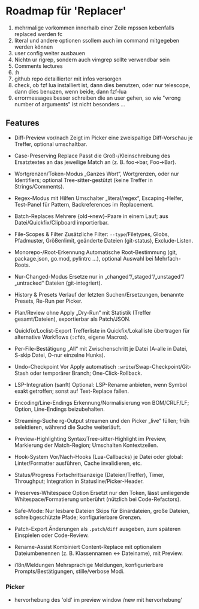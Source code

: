 # Roadmap für 'Replacer'

1. mehrmalige vorkommen innerhalb einer Zeile mpssen kebenfalls replaced werden fc
2. literal und andere optionen ssollem auch im command mitgegeben werden können
3. user config weiter ausbauen
4. Nichtn ur rigrep, sondern auch vimgrep sollte verwendbar sein
5. Comments lectures
6. :h
7. github repo detaillierter mit infos versorgen
8.  check, ob fzf lua installiert ist, dann dies benutzen, oder nur telescope, dann dies benuzen, wenn beide, dann fzf-lua
9. errormessages besser schreiben die an user gehen, so wie "wrong number of arguments" ist nicht besonders ...

## Features

* Diff-Preview vor/nach
  Zeigt im Picker eine zweispaltige Diff-Vorschau je Treffer, optional umschaltbar.

* Case-Preserving Replace
  Passt die Groß-/Kleinschreibung des Ersatztextes an das jeweilige Match an (z. B. foo→bar, Foo→Bar).

* Wortgrenzen/Token-Modus
  „Ganzes Wort“, Wortgrenzen, oder nur Identifiers; optional Tree-sitter-gestützt (keine Treffer in Strings/Comments).

* Regex-Modus mit Hilfen
  Umschalter „literal/regex“, Escaping-Helfer, Test-Panel für Pattern, Backreferences im Replacement.

* Batch-Replaces
  Mehrere {old→new}-Paare in einem Lauf; aus Datei/Quickfix/Clipboard importierbar.

* File-Scopes & Filter
  Zusätzliche Filter: `--type`/Filetypes, Globs, Pfadmuster, Größenlimit, geänderte Dateien (git-status), Exclude-Listen.

* Monorepo-/Root-Erkennung
  Automatische Root-Bestimmung (git, package.json, go.mod, pylintrc …), optional Auswahl bei Mehrfach-Roots.

* Nur-Changed-Modus
  Ersetze nur in „changed“/„staged“/„unstaged“/„untracked“ Dateien (git-integriert).

* History & Presets
  Verlauf der letzten Suchen/Ersetzungen, benannte Presets, Re-Run per Picker.

* Plan/Review ohne Apply
  „Dry-Run“ mit Statistik (Treffer gesamt/Dateien), exportierbar als Patch/JSON.

* Quickfix/Loclist-Export
  Trefferliste in Quickfix/Lokalliste übertragen für alternative Workflows (`:cfdo`, eigene Macros).

* Per-File-Bestätigung
  „All“ mit Zwischenschritt je Datei (A-alle in Datei, S-skip Datei, O-nur einzelne Hunks).

* Undo-Checkpoint
  Vor Apply automatisch `:write`/Swap-Checkpoint/Git-Stash oder temporärer Branch; One-Click-Rollback.

* LSP-Integration (sanft)
  Optional: LSP-Rename anbieten, wenn Symbol exakt getroffen; sonst auf Text-Replace fallen.

* Encoding/Line-Endings
  Erkennung/Normalisierung von BOM/CRLF/LF; Option, Line-Endings beizubehalten.

* Streaming-Suche
  rg-Output streamen und den Picker „live“ füllen; früh selektieren, während die Suche weiterläuft.

* Preview-Highlighting
  Syntax/Tree-sitter-Highlight im Preview, Markierung der Match-Region; Umschalten Kontextzeilen.

* Hook-System
  Vor/Nach-Hooks (Lua-Callbacks) je Datei oder global: Linter/Formatter ausführen, Cache invalidieren, etc.

* Status/Progress
  Fortschrittsanzeige (Dateien/Treffer), Timer, Throughput; Integration in Statusline/Picker-Header.

* Preserves-Whitespace Option
  Ersetzt nur den Token, lässt umliegende Whitespace/Formatierung unberührt (nützlich bei Code-Refactors).

* Safe-Mode: Nur lesbare Dateien
  Skips für Binärdateien, große Dateien, schreibgeschützte Pfade; konfigurierbare Grenzen.

* Patch-Export
  Änderungen als `.patch`/`diff` ausgeben, zum späteren Einspielen oder Code-Review.

* Rename-Assist
  Kombiniert Content-Replace mit optionalem Dateiumbenennen (z. B. Klassennamen ↔ Dateiname), mit Preview.

* i18n/Meldungen
  Mehrsprachige Meldungen, konfigurierbare Prompts/Bestätigungen, stille/verbose Modi.

### Picker

- hervorhebung des 'old' im preview window /new mit hervorhebung'
